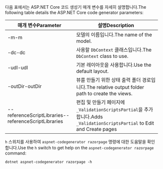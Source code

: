 <span data-ttu-id="a0bc8-101">다음 표에서는 ASP.NET Core 코드 생성기 매개 변수를 자세히 설명합니다.</span><span class="sxs-lookup"><span data-stu-id="a0bc8-101">The following table details the ASP.NET Core code generator parameters:</span></span>

| <span data-ttu-id="a0bc8-102">매개 변수</span><span class="sxs-lookup"><span data-stu-id="a0bc8-102">Parameter</span></span>               | <span data-ttu-id="a0bc8-103">설명</span><span class="sxs-lookup"><span data-stu-id="a0bc8-103">Description</span></span>|
| ----------------- | ------------ |
| <span data-ttu-id="a0bc8-104">-m</span><span class="sxs-lookup"><span data-stu-id="a0bc8-104">-m</span></span>  | <span data-ttu-id="a0bc8-105">모델의 이름입니다.</span><span class="sxs-lookup"><span data-stu-id="a0bc8-105">The name of the model.</span></span> |
| <span data-ttu-id="a0bc8-106">-dc</span><span class="sxs-lookup"><span data-stu-id="a0bc8-106">-dc</span></span>  | <span data-ttu-id="a0bc8-107">사용할 `DbContext` 클래스입니다.</span><span class="sxs-lookup"><span data-stu-id="a0bc8-107">The `DbContext` class to use.</span></span> |
| <span data-ttu-id="a0bc8-108">-udl</span><span class="sxs-lookup"><span data-stu-id="a0bc8-108">-udl</span></span> | <span data-ttu-id="a0bc8-109">기본 레이아웃을 사용합니다.</span><span class="sxs-lookup"><span data-stu-id="a0bc8-109">Use the default layout.</span></span> |
| <span data-ttu-id="a0bc8-110">-outDir</span><span class="sxs-lookup"><span data-stu-id="a0bc8-110">-outDir</span></span> | <span data-ttu-id="a0bc8-111">뷰를 만들기 위한 상태 출력 폴더 경로입니다.</span><span class="sxs-lookup"><span data-stu-id="a0bc8-111">The relative output folder path to create the views.</span></span> |
| <span data-ttu-id="a0bc8-112">--referenceScriptLibraries</span><span class="sxs-lookup"><span data-stu-id="a0bc8-112">--referenceScriptLibraries</span></span> | <span data-ttu-id="a0bc8-113">편집 및 만들기 페이지에 `_ValidationScriptsPartial`을 추가합니다.</span><span class="sxs-lookup"><span data-stu-id="a0bc8-113">Adds `_ValidationScriptsPartial` to Edit and Create pages</span></span> |

<span data-ttu-id="a0bc8-114">`h` 스위치를 사용하여 `aspnet-codegenerator razorpage` 명령에 대한 도움말을 확인합니다.</span><span class="sxs-lookup"><span data-stu-id="a0bc8-114">Use the `h` switch to get help on the `aspnet-codegenerator razorpage` command:</span></span>

```console
dotnet aspnet-codegenerator razorpage -h
```
